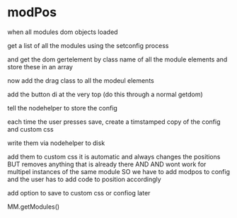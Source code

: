 # modPos

when all modules dom objects loaded

get a list of all the modules using the setconfig process

and get the dom gertelement by class name of all the module elements and store these in an array

now add the drag class to all the modeul elements

add the button di at the very top (do this through a normal getdom)

tell the nodehelper to store the config

each time the user presses save, create a timstamped copy of the config and custom css

write them via nodehelper to disk

add them to custom css it is automatic and always changes the positions BUT removes anything
that is already there AND AND wont work for multipel instances of the same module
SO we have to add modpos to config and the user has to add code to position accordingly

add option to save to custom css or confiog later


MM.getModules()